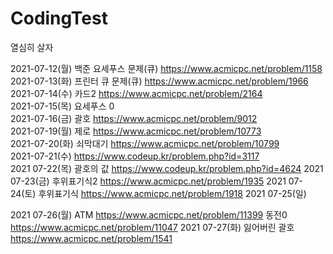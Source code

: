 # CodingTest

열심히 살자


 2021-07-12(월) 백준 요세푸스 문제(큐) https://www.acmicpc.net/problem/1158  
 2021-07-13(화) 프린터 큐 문제(큐) https://www.acmicpc.net/problem/1966  
 2021-07-14(수) 카드2 https://www.acmicpc.net/problem/2164  
 2021-07-15(목) 요세푸스 0   
 2021-07-16(금) 괄호 https://www.acmicpc.net/problem/9012  
 2021-07-19(월) 제로 https://www.acmicpc.net/problem/10773  
 2021-07-20(화) 쇠막대기 https://www.acmicpc.net/problem/10799  
 2021-07-21(수) https://www.codeup.kr/problem.php?id=3117   
 2021 07-22(목) 괄호의 값 https://www.codeup.kr/problem.php?id=4624
 2021 07-23(금) 후위표기식2 https://www.acmicpc.net/problem/1935
 2021 07-24(토) 후위표기식 https://www.acmicpc.net/problem/1918
 2021 07-25(일) 

 2021 07-26(월) ATM https://www.acmicpc.net/problem/11399
                동전0 https://www.acmicpc.net/problem/11047
 2021 07-27(화) 잃어버린 괄호 https://www.acmicpc.net/problem/1541
